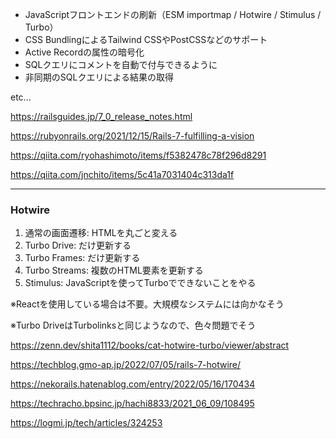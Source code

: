 
- JavaScriptフロントエンドの刷新（ESM importmap / Hotwire / Stimulus / Turbo）
- CSS BundlingによるTailwind CSSやPostCSSなどのサポート
- Active Recordの属性の暗号化
- SQLクエリにコメントを自動で付与できるように
- 非同期のSQLクエリによる結果の取得

etc...

https://railsguides.jp/7_0_release_notes.html

https://rubyonrails.org/2021/12/15/Rails-7-fulfilling-a-vision

https://qiita.com/ryohashimoto/items/f5382478c78f296d8291

https://qiita.com/jnchito/items/5c41a7031404c313da1f

----

### Hotwire

1. 通常の画面遷移: HTMLを丸ごと変える
2. Turbo Drive: <body>だけ更新する
3. Turbo Frames: <turbo-frame>だけ更新する
4. Turbo Streams: 複数のHTML要素を更新する
5. Stimulus: JavaScriptを使ってTurboでできないことをやる
  
※Reactを使用している場合は不要。大規模なシステムには向かなそう
  
※Turbo DriveはTurbolinksと同じようなので、色々問題でそう
  
https://zenn.dev/shita1112/books/cat-hotwire-turbo/viewer/abstract
  
https://techblog.gmo-ap.jp/2022/07/05/rails-7-hotwire/
  
https://nekorails.hatenablog.com/entry/2022/05/16/170434
  
https://techracho.bpsinc.jp/hachi8833/2021_06_09/108495
  
https://logmi.jp/tech/articles/324253
  
